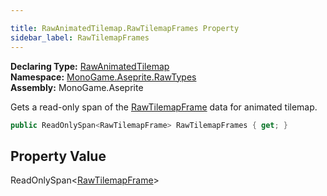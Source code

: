 ```yaml
---

title: RawAnimatedTilemap.RawTilemapFrames Property
sidebar_label: RawTilemapFrames
---
```

**Declaring Type:** [RawAnimatedTilemap](../)  
**Namespace:** [MonoGame.Aseprite.RawTypes](../../)  
**Assembly:** MonoGame.Aseprite

Gets a read\-only span of the [RawTilemapFrame](../../RawTilemapFrame/) data for animated tilemap.

```csharp
public ReadOnlySpan<RawTilemapFrame> RawTilemapFrames { get; }
```

## Property Value

ReadOnlySpan\<[RawTilemapFrame](../../RawTilemapFrame/)\>


